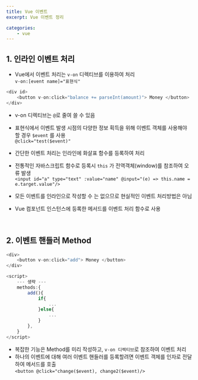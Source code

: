 ```yaml
---
title: Vue 이벤트
excerpt: Vue 이벤트 정리

categories:
    - vue
---
```


## 1. 인라인 이벤트 처리
- Vue에서 이벤트 처리는 ``v-on`` 디렉티브를 이용하여 처리 <br>
`` v-on:[event name]="표현식" ``

```javascript
<div id>
    <button v-on:click="balance += parseInt(amount)"> Money </button>
</div>
```

- v-on 디렉티브는 ``@``로 줄여 쓸 수 있음
- 표현식에서 이벤트 발생 시점의 다양한 정보 획득을 위해 이벤트 객체를 사용해야 할 경우 ``$event`` 를 사용 <br>
`` @click="test($event)" ``

- 간단한 이벤트 처리는 인라인에 화살표 함수를 등록하여 처리
- 전통적인 자바스크립트 함수로 등록시 ``this`` 가 전역객체(window)를 참조하여 오류 발생 <br>
``<input id="a" type="text" :value="name" @input="(e) => this.name = e.target.value"/>``


- 모든 이벤트를 인라인으로 작성할 수 는 없으므로 현실적인 이벤트 처리방법은 아님
- Vue 컴포넌트 인스턴스에 등록한 메서드를 이벤트 처리 함수로 사용

<br>

## 2. 이벤트 핸들러 Method

```javascript
<div>
    <button v-on:click="add"> Money </button>
</div>

<script>
    --- 생략 ---
    methods:{
        add(){
            if{
                ...
            }else{
                ... 
            }
        },
    }
</script>
```

- 복잡한 기능은 Method를 미리 작성하고, ``v-on 디렉티브``로 참조하여 이벤트 처리
- 하나의 이벤트에 대해 여러 이벤트 핸들러를 등록할려면 이벤트 객체를 인자로 전달하여 메서드를 호출 <br>
`` <button @click="change($event), change2($event)/> ``
 